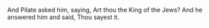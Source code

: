 And Pilate asked him, saying, Art thou the King of the Jews? And he answered him and said, Thou sayest it.
